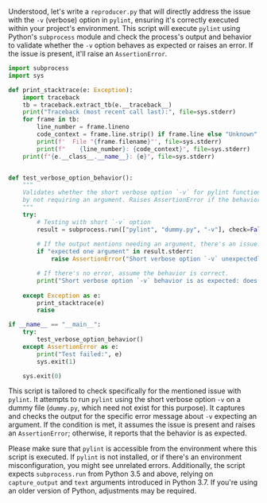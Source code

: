 Understood, let's write a `reproducer.py` that will directly address the issue with the `-v` (verbose) option in `pylint`, ensuring it's correctly executed within your project's environment. This script will execute `pylint` using Python's `subprocess` module and check the process's output and behavior to validate whether the `-v` option behaves as expected or raises an error. If the issue is present, it'll raise an `AssertionError`.

```python
import subprocess
import sys

def print_stacktrace(e: Exception):
    import traceback
    tb = traceback.extract_tb(e.__traceback__)
    print("Traceback (most recent call last):", file=sys.stderr)
    for frame in tb:
        line_number = frame.lineno
        code_context = frame.line.strip() if frame.line else "Unknown"
        print(f'  File "{frame.filename}"', file=sys.stderr)
        print(f"    {line_number}: {code_context}", file=sys.stderr)
    print(f"{e.__class__.__name__}: {e}", file=sys.stderr)


def test_verbose_option_behavior():
    """
    Validates whether the short verbose option `-v` for pylint functions similarly to the long `--verbose` option,
    by not requiring an argument. Raises AssertionError if the behavior differs.
    """
    try:
        # Testing with short `-v` option
        result = subprocess.run(["pylint", "dummy.py", "-v"], check=False, capture_output=True, text=True)
        
        # If the output mentions needing an argument, there's an issue.
        if "expected one argument" in result.stderr:
            raise AssertionError("Short verbose option `-v` unexpectedly requires an argument.")

        # If there's no error, assume the behavior is correct.
        print("Short verbose option `-v` behavior is as expected: does not require an argument.")
    
    except Exception as e:
        print_stacktrace(e)
        raise

if __name__ == "__main__":
    try:
        test_verbose_option_behavior()
    except AssertionError as e:
        print("Test failed:", e)
        sys.exit(1)

    sys.exit(0)
```

This script is tailored to check specifically for the mentioned issue with `pylint`. It attempts to run `pylint` using the short verbose option `-v` on a dummy file (`dummy.py`, which need not exist for this purpose). It captures and checks the output for the specific error message about `-v` expecting an argument. If the condition is met, it assumes the issue is present and raises an `AssertionError`; otherwise, it reports that the behavior is as expected.

Please make sure that `pylint` is accessible from the environment where this script is executed. If `pylint` is not installed, or if there's an environment misconfiguration, you might see unrelated errors. Additionally, the script expects `subprocess.run` from Python 3.5 and above, relying on `capture_output` and `text` arguments introduced in Python 3.7. If you're using an older version of Python, adjustments may be required.